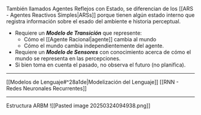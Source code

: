 También llamados Agentes Reflejos con Estado, se diferencian de los [[ARS - Agentes Reactivos Simples|ARSs]] porque tienen algún estado interno que registra información sobre el esado del ambiente e historia perceptual.
- Requiere un ***Modelo de Transición*** que represente:
	- Cómo el [[Agente Racional|agente]] cambia al mundo
	- Cómo el mundo cambia independientemente del agente.
- Requiere un ***Modelo de Sensores*** con conocimiento acerca de cómo el mundo se representa en las percepciones.
- Si bien toma en cuenta el pasado, no observa el futuro (no planifica).
***
[[Modelos de Lenguaje#^28a1de|Modelización del Lenguaje]]
[[RNN - Redes Neuronales Recurrentes]] 

***
Estructura ARBM
![[Pasted image 20250324094938.png]]